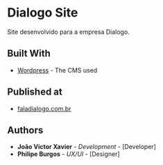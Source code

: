 # Dialogo Site

Site desenvolvido para a empresa Dialogo.

## Built With

* [Wordpress](https://wordpress.org/) - The CMS used

## Published at

* [faladialogo.com.br](https://faladialogo.com.br)

## Authors

* **João Victor Xavier** - *Development* - [Developer]
* **Philipe Burgos** - *UX/UI* - [Designer]

